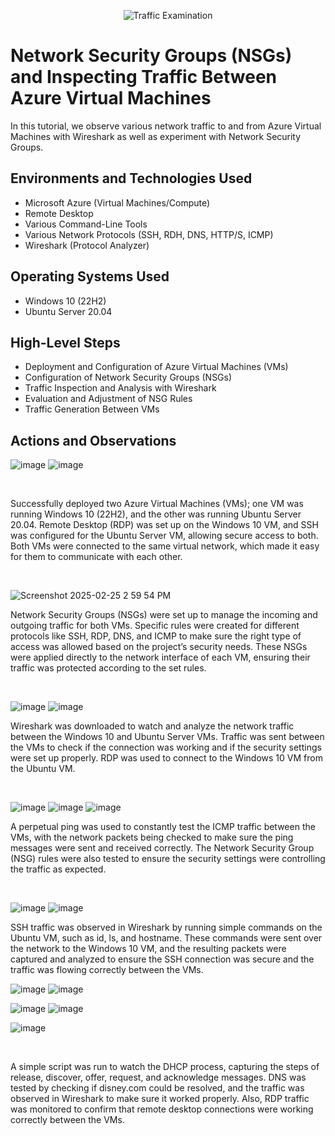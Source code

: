 <p align="center">
<img src="https://i.imgur.com/Ua7udoS.png" alt="Traffic Examination"/>
</p>

<h1>Network Security Groups (NSGs) and Inspecting Traffic Between Azure Virtual Machines</h1>
In this tutorial, we observe various network traffic to and from Azure Virtual Machines with Wireshark as well as experiment with Network Security Groups. <br />


<h2>Environments and Technologies Used</h2>

- Microsoft Azure (Virtual Machines/Compute)
- Remote Desktop
- Various Command-Line Tools
- Various Network Protocols (SSH, RDH, DNS, HTTP/S, ICMP)
- Wireshark (Protocol Analyzer)

<h2>Operating Systems Used </h2>

- Windows 10 (22H2)
- Ubuntu Server 20.04

<h2>High-Level Steps</h2>

- Deployment and Configuration of Azure Virtual Machines (VMs)
- Configuration of Network Security Groups (NSGs)
- Traffic Inspection and Analysis with Wireshark
- Evaluation and Adjustment of NSG Rules
- Traffic Generation Between VMs


<h2>Actions and Observations</h2>

<p>

  

</p>
<p>

![image](https://github.com/user-attachments/assets/1ac38b9f-cb1f-4bb7-a8be-62c90aa38f54)
![image](https://github.com/user-attachments/assets/b5bfe402-fced-4971-8f1a-9de4f1657b16)
</p>
<br />

<p>
Successfully deployed two Azure Virtual Machines (VMs); one VM was running Windows 10 (22H2), and the other was running Ubuntu Server 20.04. Remote Desktop (RDP) was set up on the Windows 10 VM, and SSH was configured for the Ubuntu Server VM, allowing secure access to both. Both VMs were connected to the same virtual network, which made it easy for them to communicate with each other.
</p>
<br />

<p>

![Screenshot 2025-02-25 2 59 54 PM](https://github.com/user-attachments/assets/e1051019-955b-436f-9b52-42dfdabc801f)

</p>
<p>
Network Security Groups (NSGs) were set up to manage the incoming and outgoing traffic for both VMs. Specific rules were created for different protocols like SSH, RDP, DNS, and ICMP to make sure the right type of access was allowed based on the project’s security needs. These NSGs were applied directly to the network interface of each VM, ensuring their traffic was protected according to the set rules.

</p>
<br />

<p>

![image](https://github.com/user-attachments/assets/8d8bd0b7-a83e-42c7-ad7b-827306af09af)
![image](https://github.com/user-attachments/assets/890654e2-2947-41c4-ada9-61fb7d2f723c)

</p>
<p>
Wireshark was downloaded to watch and analyze the network traffic between the Windows 10 and Ubuntu Server VMs. Traffic was sent between the VMs to check if the connection was working and if the security settings were set up properly. RDP was used to connect to the Windows 10 VM from the Ubuntu VM.

</p>
<br />

<p>

![image](https://github.com/user-attachments/assets/4830c1d1-81d8-4049-9ca9-25f9f9fbce99)
![image](https://github.com/user-attachments/assets/7508ef33-d0fe-4d9a-a346-34d4bbeda160)
![image](https://github.com/user-attachments/assets/766ffb27-ad21-4f96-bab1-c6fadea06ab5)

</p>
<p>
A perpetual ping was used to constantly test the ICMP traffic between the VMs, with the network packets being checked to make sure the ping messages were sent and received correctly. The Network Security Group (NSG) rules were also tested to ensure the security settings were controlling the traffic as expected.

</p>
<br />
<p>

 
![image](https://github.com/user-attachments/assets/accdfbc4-31a1-42b7-9c9e-73d872216e12)
![image](https://github.com/user-attachments/assets/84f23c09-78ec-4484-a005-7c2b735d4cf4)

</p>
<p>

SSH traffic was observed in Wireshark by running simple commands on the Ubuntu VM, such as id, ls, and hostname. These commands were sent over the network to the Windows 10 VM, and the resulting packets were captured and analyzed to ensure the SSH connection was secure and the traffic was flowing correctly between the VMs.

</p>
<p>
  

![image](https://github.com/user-attachments/assets/c14cbe16-9703-45a7-aeb1-c6f98e83c12f)
![image](https://github.com/user-attachments/assets/c9b786e8-e07a-4434-805d-4ae53a9e8ac8)

![image](https://github.com/user-attachments/assets/4823a644-8cd6-46ef-b720-7efdb7028f63)
![image](https://github.com/user-attachments/assets/6315eac7-487e-4a0a-8450-23b4373540c6)

![image](https://github.com/user-attachments/assets/877b2320-f4d5-46c7-b0a7-b934ef4128de)

</p>
<br />

<p>
A simple script was run to watch the DHCP process, capturing the steps of release, discover, offer, request, and acknowledge messages. DNS was tested by checking if disney.com could be resolved, and the traffic was observed in Wireshark to make sure it worked properly. Also, RDP traffic was monitored to confirm that remote desktop connections were working correctly between the VMs.

</p>
<br />
<p>

